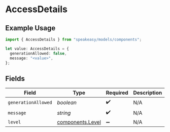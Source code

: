 # AccessDetails

## Example Usage

```typescript
import { AccessDetails } from "speakeasy/models/components";

let value: AccessDetails = {
  generationAllowed: false,
  message: "<value>",
};
```

## Fields

| Field                                                | Type                                                 | Required                                             | Description                                          |
| ---------------------------------------------------- | ---------------------------------------------------- | ---------------------------------------------------- | ---------------------------------------------------- |
| `generationAllowed`                                  | *boolean*                                            | :heavy_check_mark:                                   | N/A                                                  |
| `message`                                            | *string*                                             | :heavy_check_mark:                                   | N/A                                                  |
| `level`                                              | [components.Level](../../models/components/level.md) | :heavy_minus_sign:                                   | N/A                                                  |